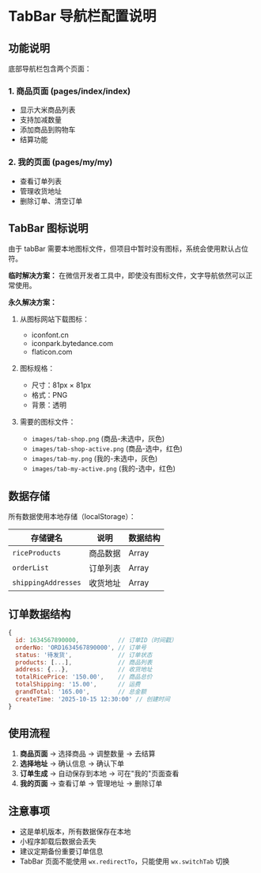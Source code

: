 # TabBar 导航栏配置说明

## 功能说明

底部导航栏包含两个页面：

### 1. 商品页面 (pages/index/index)
- 显示大米商品列表
- 支持加减数量
- 添加商品到购物车
- 结算功能

### 2. 我的页面 (pages/my/my)
- 查看订单列表
- 管理收货地址
- 删除订单、清空订单

## TabBar 图标说明

由于 tabBar 需要本地图标文件，但项目中暂时没有图标，系统会使用默认占位符。

**临时解决方案：**
在微信开发者工具中，即使没有图标文件，文字导航依然可以正常使用。

**永久解决方案：**
1. 从图标网站下载图标：
   - iconfont.cn
   - iconpark.bytedance.com
   - flaticon.com

2. 图标规格：
   - 尺寸：81px × 81px
   - 格式：PNG
   - 背景：透明

3. 需要的图标文件：
   - `images/tab-shop.png` (商品-未选中，灰色)
   - `images/tab-shop-active.png` (商品-选中，红色)
   - `images/tab-my.png` (我的-未选中，灰色)
   - `images/tab-my-active.png` (我的-选中，红色)

## 数据存储

所有数据使用本地存储（localStorage）：

| 存储键名 | 说明 | 数据结构 |
|---------|------|---------|
| `riceProducts` | 商品数据 | Array |
| `orderList` | 订单列表 | Array |
| `shippingAddresses` | 收货地址 | Array |

## 订单数据结构

```javascript
{
  id: 1634567890000,           // 订单ID（时间戳）
  orderNo: 'ORD1634567890000', // 订单号
  status: '待发货',             // 订单状态
  products: [...],             // 商品列表
  address: {...},              // 收货地址
  totalRicePrice: '150.00',    // 商品总价
  totalShipping: '15.00',      // 运费
  grandTotal: '165.00',        // 总金额
  createTime: '2025-10-15 12:30:00' // 创建时间
}
```

## 使用流程

1. **商品页面** → 选择商品 → 调整数量 → 去结算
2. **选择地址** → 确认信息 → 确认下单
3. **订单生成** → 自动保存到本地 → 可在"我的"页面查看
4. **我的页面** → 查看订单 → 管理地址 → 删除订单

## 注意事项

- 这是单机版本，所有数据保存在本地
- 小程序卸载后数据会丢失
- 建议定期备份重要订单信息
- TabBar 页面不能使用 `wx.redirectTo`，只能使用 `wx.switchTab` 切换

